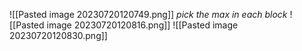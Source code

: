 ![[Pasted image 20230720120749.png]]
*pick the max in each block*
![[Pasted image 20230720120816.png]]
![[Pasted image 20230720120830.png]]
